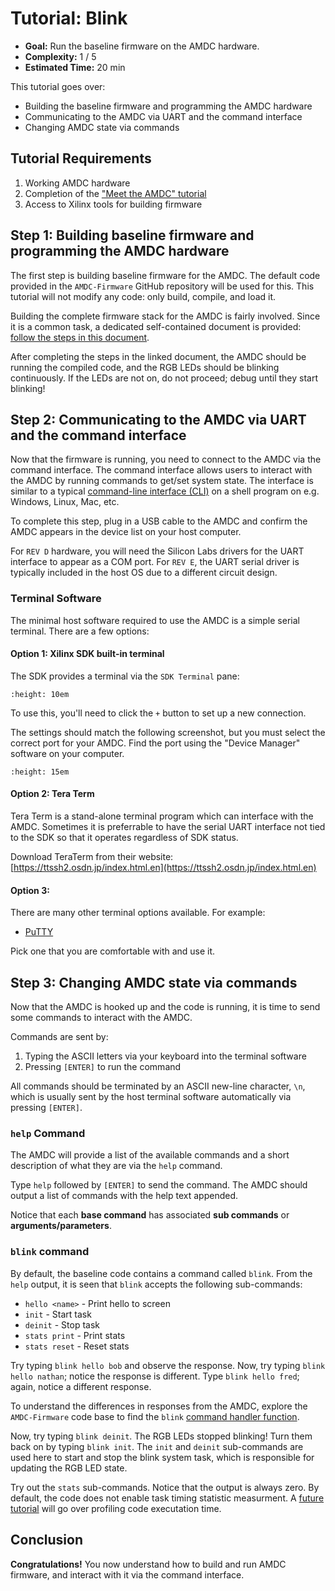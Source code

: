 # Tutorial: Blink

- **Goal:** Run the baseline firmware on the AMDC hardware.
- **Complexity:** 1 / 5
- **Estimated Time:** 20 min

This tutorial goes over:

- Building the baseline firmware and programming the AMDC hardware
- Communicating to the AMDC via UART and the command interface
- Changing AMDC state via commands

## Tutorial Requirements

1. Working AMDC hardware
2. Completion of the ["Meet the AMDC" tutorial](../meet-amdc/index.md)
3. Access to Xilinx tools for building firmware

## Step 1: Building baseline firmware and programming the AMDC hardware

The first step is building baseline firmware for the AMDC.
The default code provided in the `AMDC-Firmware` GitHub repository will be used for this.
This tutorial will not modify any code: only build, compile, and load it.

Building the complete firmware stack for the AMDC is fairly involved.
Since it is a common task, a dedicated self-contained document is provided: [follow the steps in this document](/firmware/xilinx-tools/building-and-running-firmware.md).

After completing the steps in the linked document, the AMDC should be running the compiled code, and the RGB LEDs should be blinking continuously.
If the LEDs are not on, do not proceed; debug until they start blinking!

## Step 2: Communicating to the AMDC via UART and the command interface

Now that the firmware is running, you need to connect to the AMDC via the command interface.
The command interface allows users to interact with the AMDC by running commands to get/set system state.
The interface is similar to a typical [command-line interface (CLI)](https://en.wikipedia.org/wiki/Command-line_interface) on a shell program on e.g. Windows, Linux, Mac, etc.

To complete this step, plug in a USB cable to the AMDC and confirm the AMDC appears in the device list on your host computer.

For `REV D` hardware, you will need the Silicon Labs drivers for the UART interface to appear as a COM port. For `REV E`, the UART serial driver is typically included in the host OS due to a different circuit design.

### Terminal Software

The minimal host software required to use the AMDC is a simple serial terminal. There are a few options:

#### Option 1: Xilinx SDK built-in terminal

The SDK provides a terminal via the `SDK Terminal` pane:

```{image} images/sdk-terminal.png
:height: 10em
```

To use this, you'll need to click the `+` button to set up a new connection.

The settings should match the following screenshot, but you must select the correct port for your AMDC.
Find the port using the "Device Manager" software on your computer.

```{image} images/sdk-terminal-settings.png
:height: 15em
```

#### Option 2: Tera Term

Tera Term is a stand-alone terminal program which can interface with the AMDC.
Sometimes it is preferrable to have the serial UART interface not tied to the SDK so that it operates regardless of SDK status.

Download TeraTerm from their website: [https://ttssh2.osdn.jp/index.html.en](https://ttssh2.osdn.jp/index.html.en)

#### Option 3:

There are many other terminal options available. For example:

- [PuTTY](https://pbxbook.com/voip/sputty.html)

Pick one that you are comfortable with and use it.

## Step 3: Changing AMDC state via commands

Now that the AMDC is hooked up and the code is running, it is time to send some commands to interact with the AMDC.

Commands are sent by:

1. Typing the ASCII letters via your keyboard into the terminal software
2. Pressing `[ENTER]` to run the command

All commands should be terminated by an ASCII new-line character, `\n`, which is usually sent by the host terminal software automatically via pressing `[ENTER]`. 

### `help` Command

The AMDC will provide a list of the available commands and a short description of what they are via the `help` command.

Type `help` followed by `[ENTER]` to send the command.
The AMDC should output a list of commands with the help text appended.

Notice that each **base command** has associated **sub commands** or **arguments/parameters**.

### `blink` command

By default, the baseline code contains a command called `blink`.
From the `help` output, it is seen that `blink` accepts the following sub-commands:

- `hello <name>` - Print hello to screen
- `init` - Start task
- `deinit` - Stop task
- `stats print` - Print stats
- `stats reset` - Reset stats

Try typing `blink hello bob` and observe the response.
Now, try typing `blink hello nathan`; notice the response is different.
Type `blink hello fred`; again, notice a different response.

To understand the differences in responses from the AMDC, explore the `AMDC-Firmware` code base to find the `blink` [command handler function](https://github.com/Severson-Group/AMDC-Firmware/blob/develop/sdk/app_cpu1/user/usr/blink/cmd/cmd_blink.c#L37-L126).

Now, try typing `blink deinit`. The RGB LEDs stopped blinking!
Turn them back on by typing `blink init`.
The `init` and `deinit` sub-commands are used here to start and stop the blink system task, which is responsible for updating the RGB LED state.

Try out the `stats` sub-commands. Notice that the output is always zero.
By default, the code does not enable task timing statistic measurment.
A [future tutorial](../profiling-tasks/index.md) will go over profiling code executation time.

## Conclusion

**Congratulations!** You now understand how to build and run AMDC firmware, and interact with it via the command interface.
